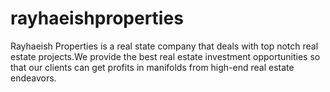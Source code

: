 # rayhaeishproperties
 Rayhaeish Properties is a real state company that deals with top notch real estate projects.We provide the best real estate investment opportunities so that our clients can get profits in manifolds from high-end real estate endeavors.
